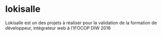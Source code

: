 # lokisalle
Lokisalle est un des projets à réaliser pour la validation de la formation de développeur, intégrateur web à l'IFOCOP DIW 2016
